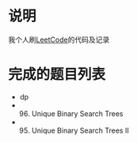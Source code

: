 # 说明
我个人刷[LeetCode](https://leetcode.com/problemset/all/)的代码及记录

# 完成的题目列表
- dp
 - 96. Unique Binary Search Trees
 - 95. Unique Binary Search Trees II


